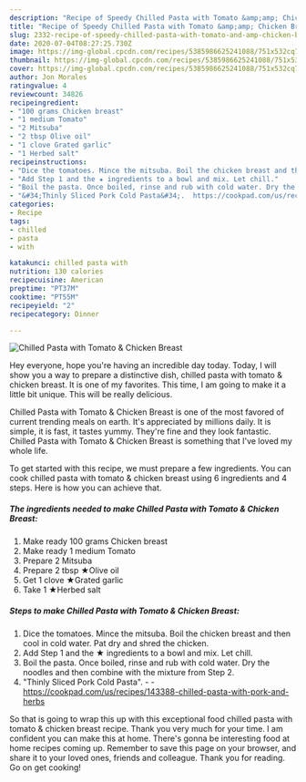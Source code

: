 ```yaml
---
description: "Recipe of Speedy Chilled Pasta with Tomato &amp;amp; Chicken Breast"
title: "Recipe of Speedy Chilled Pasta with Tomato &amp;amp; Chicken Breast"
slug: 2332-recipe-of-speedy-chilled-pasta-with-tomato-and-amp-chicken-breast
date: 2020-07-04T08:27:25.730Z
image: https://img-global.cpcdn.com/recipes/5385986625241088/751x532cq70/chilled-pasta-with-tomato-chicken-breast-recipe-main-photo.jpg
thumbnail: https://img-global.cpcdn.com/recipes/5385986625241088/751x532cq70/chilled-pasta-with-tomato-chicken-breast-recipe-main-photo.jpg
cover: https://img-global.cpcdn.com/recipes/5385986625241088/751x532cq70/chilled-pasta-with-tomato-chicken-breast-recipe-main-photo.jpg
author: Jon Morales
ratingvalue: 4
reviewcount: 34826
recipeingredient:
- "100 grams Chicken breast"
- "1 medium Tomato"
- "2 Mitsuba"
- "2 tbsp Olive oil"
- "1 clove Grated garlic"
- "1 Herbed salt"
recipeinstructions:
- "Dice the tomatoes. Mince the mitsuba. Boil the chicken breast and then cool in cold water. Pat dry and shred the chicken."
- "Add Step 1 and the ★ ingredients to a bowl and mix. Let chill."
- "Boil the pasta. Once boiled, rinse and rub with cold water. Dry the noodles and then combine with the mixture from Step 2."
- "&#34;Thinly Sliced Pork Cold Pasta&#34;.  https://cookpad.com/us/recipes/143388-chilled-pasta-with-pork-and-herbs"
categories:
- Recipe
tags:
- chilled
- pasta
- with

katakunci: chilled pasta with 
nutrition: 130 calories
recipecuisine: American
preptime: "PT37M"
cooktime: "PT55M"
recipeyield: "2"
recipecategory: Dinner

---
```



![Chilled Pasta with Tomato &amp; Chicken Breast](https://img-global.cpcdn.com/recipes/5385986625241088/751x532cq70/chilled-pasta-with-tomato-chicken-breast-recipe-main-photo.jpg)

Hey everyone, hope you're having an incredible day today. Today, I will show you a way to prepare a distinctive dish, chilled pasta with tomato &amp; chicken breast. It is one of my favorites. This time, I am going to make it a little bit unique. This will be really delicious.



Chilled Pasta with Tomato &amp; Chicken Breast is one of the most favored of current trending meals on earth. It's appreciated by millions daily. It is simple, it is fast, it tastes yummy. They're fine and they look fantastic. Chilled Pasta with Tomato &amp; Chicken Breast is something that I've loved my whole life.


To get started with this recipe, we must prepare a few ingredients. You can cook chilled pasta with tomato &amp; chicken breast using 6 ingredients and 4 steps. Here is how you can achieve that.

<!--inarticleads1-->

##### The ingredients needed to make Chilled Pasta with Tomato &amp; Chicken Breast:

1. Make ready 100 grams Chicken breast
1. Make ready 1 medium Tomato
1. Prepare 2 Mitsuba
1. Prepare 2 tbsp ★Olive oil
1. Get 1 clove ★Grated garlic
1. Take 1 ★Herbed salt




<!--inarticleads2-->

##### Steps to make Chilled Pasta with Tomato &amp; Chicken Breast:

1. Dice the tomatoes. Mince the mitsuba. Boil the chicken breast and then cool in cold water. Pat dry and shred the chicken.
1. Add Step 1 and the ★ ingredients to a bowl and mix. Let chill.
1. Boil the pasta. Once boiled, rinse and rub with cold water. Dry the noodles and then combine with the mixture from Step 2.
1. &#34;Thinly Sliced Pork Cold Pasta&#34;. -  - https://cookpad.com/us/recipes/143388-chilled-pasta-with-pork-and-herbs




So that is going to wrap this up with this exceptional food chilled pasta with tomato &amp; chicken breast recipe. Thank you very much for your time. I am confident you can make this at home. There's gonna be interesting food at home recipes coming up. Remember to save this page on your browser, and share it to your loved ones, friends and colleague. Thank you for reading. Go on get cooking!
